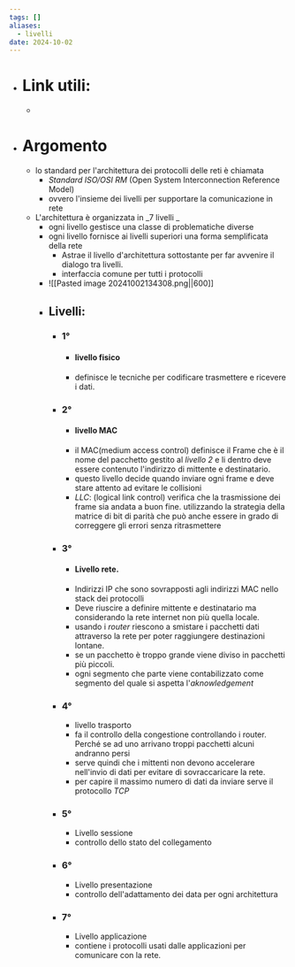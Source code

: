 ```yaml
---
tags: []
aliases:
  - livelli
date: 2024-10-02
---
```

- # Link utili:
	- 
- # Argomento
	- lo standard per l'architettura dei protocolli delle reti è chiamata 
		- _Standard_ _ISO/OSI RM_ (Open System Interconnection Reference Model)
		- ovvero l'insieme dei livelli per supportare la comunicazione in rete 
	- L'architettura è organizzata in _7 livelli _ 
		- ogni livello gestisce una classe di problematiche diverse 
		- ogni livello fornisce ai livelli superiori una forma semplificata della rete 
			- Astrae il livello d'architettura sottostante per far avvenire il dialogo tra livelli.
			- interfaccia comune per tutti i protocolli
		- ![[Pasted image 20241002134308.png||600]]
		- ## Livelli:
			- ### 1°
				- #### livello fisico
				- definisce le tecniche per codificare trasmettere e ricevere i dati.
			- ### 2° 
				- #### livello MAC
				- il MAC(medium access control) definisce il Frame che è il nome del pacchetto gestito al _livello 2_ e li dentro deve essere contenuto l'indirizzo di mittente e destinatario.
				- questo livello decide quando inviare ogni frame e deve stare attento ad evitare le collisioni 
				- _LLC_: (logical link control) verifica che la trasmissione dei frame sia andata a buon fine. utilizzando la strategia della matrice di bit di parità che può anche essere in grado di correggere gli errori senza ritrasmettere
			- ### 3°
				- #### Livello rete.
				- Indirizzi IP che sono sovrapposti agli indirizzi MAC nello stack dei protocolli
				- Deve riuscire a definire mittente e destinatario ma considerando la rete internet non più quella locale.
				- usando i _router_ riescono a smistare i pacchetti dati attraverso la rete per poter raggiungere destinazioni lontane. 
				- se un pacchetto è troppo grande viene diviso in pacchetti più piccoli.
				- ogni segmento che parte viene contabilizzato come segmento del quale si aspetta l'_aknowledgement_ 
			- ### 4°
				- livello trasporto
				- fa il controllo della congestione controllando i router. Perché se ad uno arrivano troppi pacchetti alcuni andranno persi
				- serve quindi che i mittenti non devono accelerare nell'invio di dati per evitare di sovraccaricare la rete.
				- per capire il massimo numero di dati da inviare serve il protocollo _TCP_
			- ### 5°
				- Livello sessione
				- controllo dello stato del collegamento 
			- ### 6°
				- Livello presentazione
				- controllo dell'adattamento dei data per ogni architettura 
			- ### 7°
				- Livello applicazione
				- contiene i protocolli usati dalle applicazioni per comunicare con la rete.